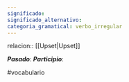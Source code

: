 ```yaml
---
significado: 
significado_alternativo: 
categoria_gramatical: verbo_irregular
---
```

relacion:: [[Upset|Upset]]

***Pasado***:
***Participio***:

#vocabulario
